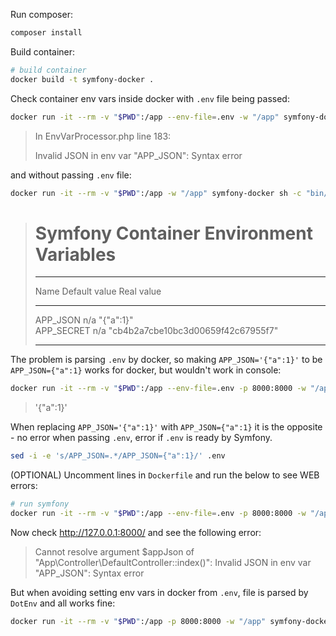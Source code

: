 Run composer:
```bash
composer install
```

Build container:
```bash
# build container
docker build -t symfony-docker .
```

Check container env vars inside docker with `.env` file being passed:
```bash
docker run -it --rm -v "$PWD":/app --env-file=.env -w "/app" symfony-docker sh -c "bin/console debug:container --env-vars"
```
> In EnvVarProcessor.php line 183:
>                                                     
>   Invalid JSON in env var "APP_JSON": Syntax error  

and without passing `.env` file:
```bash
docker run -it --rm -v "$PWD":/app -w "/app" symfony-docker sh -c "bin/console debug:container --env-vars"
```
> Symfony Container Environment Variables
> =======================================
> 
>  ------------ --------------- ------------------------------------ 
>   Name         Default value   Real value                          
>  ------------ --------------- ------------------------------------ 
>   APP_JSON     n/a             "{"a":1}"                           
>   APP_SECRET   n/a             "cb4b2a7cbe10bc3d00659f42c67955f7"  
>  ------------ --------------- ------------------------------------ 

The problem is parsing `.env` by docker, so making `APP_JSON='{"a":1}'` to be `APP_JSON={"a":1}` works for docker, but wouldn't work in console:
```bash
docker run -it --rm -v "$PWD":/app --env-file=.env -p 8000:8000 -w "/app" symfony-docker sh -c "echo \$APP_JSON"
```
> '{"a":1}'

When replacing `APP_JSON='{"a":1}'` with `APP_JSON={"a":1}` it is the opposite - no error when passing `.env`, error if `.env` is ready by Symfony.
```bash
sed -i -e 's/APP_JSON=.*/APP_JSON={"a":1}/' .env
```

(OPTIONAL) Uncomment lines in `Dockerfile` and run the below to see WEB errors:
```bash
# run symfony
docker run -it --rm -v "$PWD":/app --env-file=.env -p 8000:8000 -w "/app" symfony-docker sh -c "/root/.symfony/bin/symfony server:start"
```
Now check http://127.0.0.1:8000/ and see the following error:
> Cannot resolve argument $appJson of "App\Controller\DefaultController::index()": Invalid JSON in env var "APP_JSON": Syntax error

But when avoiding setting env vars in docker from `.env`, file is parsed by `DotEnv` and all works fine:
```bash
docker run -it --rm -v "$PWD":/app -p 8000:8000 -w "/app" symfony-docker sh -c "/root/.symfony/bin/symfony server:start"
```